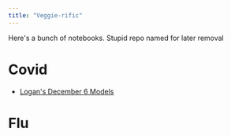```yaml
---
title: "Veggie-rific"
---
```


Here's a bunch of notebooks. Stupid repo named for later removal

# Covid

* [Logan's December 6 Models](rmd-files/covid-2021-12-06.html)

# Flu
